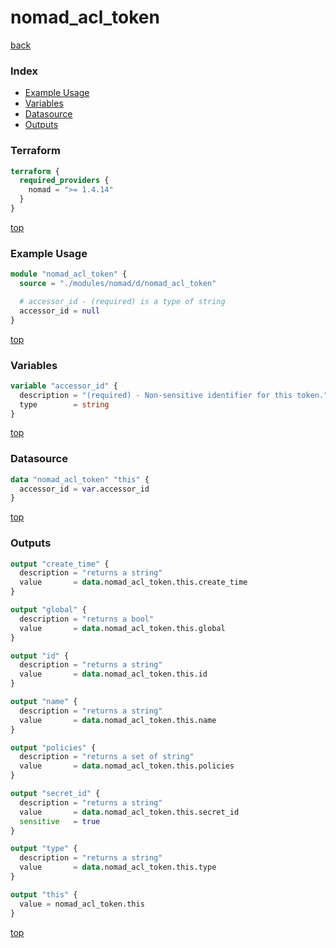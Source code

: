 # nomad_acl_token

[back](../nomad.md)

### Index

- [Example Usage](#example-usage)
- [Variables](#variables)
- [Datasource](#datasource)
- [Outputs](#outputs)

### Terraform

```terraform
terraform {
  required_providers {
    nomad = ">= 1.4.14"
  }
}
```

[top](#index)

### Example Usage

```terraform
module "nomad_acl_token" {
  source = "./modules/nomad/d/nomad_acl_token"

  # accessor_id - (required) is a type of string
  accessor_id = null
}
```

[top](#index)

### Variables

```terraform
variable "accessor_id" {
  description = "(required) - Non-sensitive identifier for this token."
  type        = string
}
```

[top](#index)

### Datasource

```terraform
data "nomad_acl_token" "this" {
  accessor_id = var.accessor_id
}
```

[top](#index)

### Outputs

```terraform
output "create_time" {
  description = "returns a string"
  value       = data.nomad_acl_token.this.create_time
}

output "global" {
  description = "returns a bool"
  value       = data.nomad_acl_token.this.global
}

output "id" {
  description = "returns a string"
  value       = data.nomad_acl_token.this.id
}

output "name" {
  description = "returns a string"
  value       = data.nomad_acl_token.this.name
}

output "policies" {
  description = "returns a set of string"
  value       = data.nomad_acl_token.this.policies
}

output "secret_id" {
  description = "returns a string"
  value       = data.nomad_acl_token.this.secret_id
  sensitive   = true
}

output "type" {
  description = "returns a string"
  value       = data.nomad_acl_token.this.type
}

output "this" {
  value = nomad_acl_token.this
}
```

[top](#index)